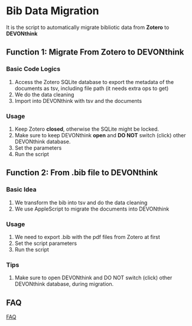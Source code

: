 # Bib Data Migration

It is the script to automatically migrate bibliotic data from **Zotero** to **DEVONthink**

## Function 1: Migrate From Zotero to DEVONthink

### Basic Code Logics

1. Access the Zotero SQLite database to export the metadata of the documents as tsv, including file path (it needs extra ops to get)
2. We do the data cleaning
3. Import into DEVONthink with tsv and the documents

### Usage

1. Keep Zotero **closed**, otherwise the SQLite might be locked.
2. Make sure to keep DEVONthink **open** and **DO NOT** switch (click) other DEVONthink database.
3. Set the parameters
4. Run the script

## Function 2: From .bib file to DEVONthink

### Basic Idea

1. We transform the bib into tsv and do the data cleaning
2. We use AppleScript to migrate the documents into DEVONthink

### Usage

1. We need to export .bib with the pdf files from Zotero at first
2. Set the script parameters
3. Run the script

### Tips

1. Make sure to open DEVONthink and DO NOT switch (click) other DEVONthink database, during migration.


## FAQ

[FAQ](./FAQ-Migration.md)

